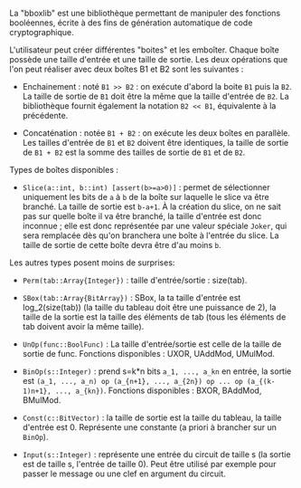 La "bboxlib" est une bibliothèque permettant de manipuler des fonctions
booléennes, écrite à des fins de génération automatique de code cryptographique.

L'utilisateur peut créer différentes "boites" et les emboîter. Chaque boîte
possède une taille d'entrée et une taille de sortie. Les deux opérations que 
l'on peut réaliser avec deux boîtes B1 et B2 sont les suivantes :

 * Enchainement :  noté `B1 >> B2` : on exécute d'abord la boite `B1` puis la `B2`.
 La taille de sortie de `B1` doit être la même que la taille d'entrée de `B2`. 
 La bibliothèque fournit également la notation `B2 << B1`, équivalente à la 
 précédente.
 
 * Concaténation : notée `B1 + B2` : on exécute les deux boîtes en parallèle. Les
 tailles d'entrée de `B1` et `B2` doivent être identiques, la taille de sortie
 de `B1 + B2` est la somme des tailles de sortie de `B1` et de `B2`.
 
Types de boîtes disponibles :

 * `Slice(a::int, b::int) [assert(b>=a>0)]` :  permet de sélectionner uniquement 
 les bits de `a` à `b` de la boîte sur laquelle le slice va être branché.
 La taille de sortie est `b-a+1`. À la création du slice, on ne sait pas sur
 quelle boîte il va être branché, la taille d'entrée est donc inconnue ; elle
 est donc représentée par une valeur spéciale `Joker`, qui sera remplacée dès
 qu'on branchera une boîte à l'entrée du slice. La taille de sortie de cette boîte
 devra être d'au moins `b`.
 
Les autres types posent moins de surprises:
 
 * `Perm(tab::Array{Integer})` : taille d'entrée/sortie : size(tab).
 
 * `SBox(tab::Array{BitArray})` : SBox, la ta taille d'entrée est log_2(size(tab)) 
 (la taille du tableau doit être une puissance de 2), la taille de la sortie
 est la taille des éléments de tab (tous les éléments de tab doivent avoir
 la même taille).
 
 * `UnOp(func::BoolFunc)` : La taille d'entrée/sortie est celle de 
 la taille de sortie de func. Fonctions disponibles : UXOR, UAddMod, UMulMod.
 
 * `BinOp(s::Integer)` : prend s=k*n bits `a_1, ..., a_kn` en entrée,
 la sortie est 
 `(a_1, ..., a_n) op (a_{n+1}, ..., a_{2n}) op ... op (a_{(k-1)n+1}, ..., a_{kn})`. 
 Fonctions disponibles : BXOR, BAddMod, BMulMod.
 
 * `Const(c::BitVector)` : la taille de sortie est la taille du tableau, la 
 taille d'entrée est 0. Représente une constante (a priori à brancher sur
 un `BinOp`).
 
 * `Input(s::Integer)` : représente une entrée du circuit de taille s (la sortie
 est de taille s, l'entrée de taille 0). Peut être utilisé par exemple pour
 passer le message ou une clef en argument du circuit.
 
